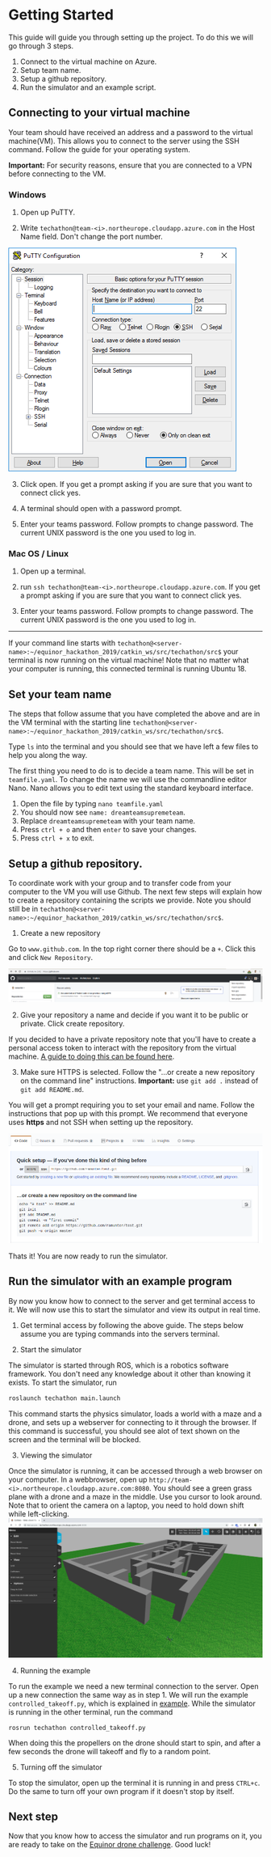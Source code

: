 # Getting Started

This guide will guide you through setting up the project. To do this we will go through 3 steps.

1. Connect to the virtual machine on Azure.
2. Setup team name.
3. Setup a github repository.
4. Run the simulator and an example script.

## Connecting to your virtual machine

Your team should have received an address and a password to the virtual machine(VM). This allows you to connect to the server using the SSH command. Follow the guide for your operating system.

**Important:** For security reasons, ensure that you are connected to a VPN before connecting to the VM.

### Windows

1. Open up PuTTY.

2. Write `techathon@team-<i>.northeurope.cloudapp.azure.com` in the Host Name field. Don't change the port number.

![Putty](resources/putty.png)

3. Click open. If you get a prompt asking if you are sure that you want to connect click yes.

4. A terminal should open with a password prompt.

5. Enter your teams password. Follow prompts to change password. The current UNIX password is the one you used to log in.

### Mac OS / Linux

1. Open up a terminal.

2. run `ssh techathon@team-<i>.northeurope.cloudapp.azure.com`. If you get a prompt asking if you are sure that you want to connect click yes.

3. Enter your teams password. Follow prompts to change password. The current UNIX password is the one you used to log in. 

---

If your command line starts with `techathon@<server-name>:~/equinor_hackathon_2019/catkin_ws/src/techathon/src$` your terminal is now running on the virtual machine! Note that no matter what your computer is running, this connected terminal is running Ubuntu 18.

## Set your team name

The steps that follow assume that you have completed the above and are in the VM terminal with the starting line `techathon@<server-name>:~/equinor_hackathon_2019/catkin_ws/src/techathon/src$`. 

Type `ls` into the terminal and you should see that we have left a few files to help you along the way.

The first thing you need to do is to decide a team name. This will be set in `teamfile.yaml`. To change the name we will use the commandline editor Nano. Nano allows you to edit text using the standard keyboard interface.

1. Open the file by typing `nano teamfile.yaml`
2. You should now see `name: dreamteamsupremeteam`.
3. Replace `dreamteamsupremeteam` with your team name.
4. Press `ctrl + o` and then `enter` to save your changes.
5. Press `ctrl + x` to exit.

## Setup a github repository.

To coordinate work with your group and to transfer code from your computer to the VM you will use Github. The next few steps will explain how to create a repository containing the scripts we provide. Note you should still be in `techathon@<server-name>:~/equinor_hackathon_2019/catkin_ws/src/techathon/src$`.

1. Create a new repository

Go to `www.github.com`. In the top right corner there should be a `+`. Click this and click `New Repository`.

![New_Repo](resources/new_repo.png)

2. Give your repository a name and decide if you want it to be public or private. Click create repository.

If you decided to have a private repository note that you'll have to create a personal access token to interact with the repository from the virtual machine. [A guide to doing this can be found here](https://help.github.com/en/articles/creating-a-personal-access-token-for-the-command-line). 

3. Make sure HTTPS is selected. Follow the "…or create a new repository on the command line" instructions. **Important:** use `git add .` instead of `git add README.md`.

You will get a prompt requiring you to set your email and name. Follow the instructions that pop up with this prompt. We recommend that everyone uses **https** and not SSH when setting up the repository. 

![git_instructions](resources/gitguide.png)

Thats it! You are now ready to run the simulator.

## Run the simulator with an example program
By now you know how to connect to the server and get terminal access to it. We will now use this to start the simulator and view its output in real time. 
1. Get terminal access by following the above guide. The steps below assume you are typing commands into the servers terminal. 

2. Start the simulator

The simulator is started through ROS, which is a robotics software framework. You don't need any knowledge about it other than knowing it exists. To start the simulator, run 
```bash
roslaunch techathon main.launch
```
This command starts the physics simulator, loads a world with a maze and a drone, and sets up a webserver for connecting to it through the browser. If this command is successful, you should see alot of text shown on the screen and the terminal will be blocked.

3. Viewing the simulator

Once the simulator is running, it can be accessed through a web browser on your computer. 
In a webbrowser, open up `http://team-<i>.northeurope.cloudapp.azure.com:8080`. You should see a green grass plane with a drone and a maze in the middle. Use you cursor to look around. Note that to orient the camera on a laptop, you need to hold down shift while left-clicking. 
![gazebo web](resources/gzweb.png)

4. Running the example

To run the example we need a new terminal connection to the server. Open up a new connection the same way as in step 1. We will run the example `controlled_takeoff.py`, which is explained in [example](examples.md). While the simulator is running in the other terminal, run the command
```
rosrun techathon controlled_takeoff.py
```
When doing this the propellers on the drone should start to spin, and after a few seconds the drone will takeoff and fly to a random point. 

5. Turning off the simulator

To stop the simulator, open up the terminal it is running in and press `CTRL+c`. Do the same to turn off your own program if it doesn't stop by itself. 


## Next step
Now that you know how to access the simulator and run programs on it, you are ready to take on the [Equinor drone challenge](task.md). Good luck!

